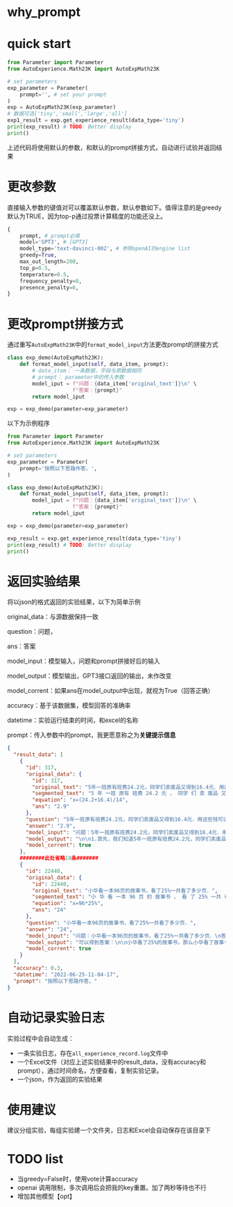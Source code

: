 # why_prompt


# quick start

```Python
from Parameter import Parameter
from AutoExperience.Math23K import AutoExpMath23K

# set parameters
exp_parameter = Parameter(
    prompt='', # set your prompt
)
exp = AutoExpMath23K(exp_parameter)
# 数据可选['tiny','small','large','all']
exp1_result = exp.get_experience_result(data_type='tiny')
print(exp_result) # TODO: Better display
print()
```

上述代码将使用默认的参数，和默认的prompt拼接方式，自动进行试验并返回结果

# 更改参数

直接输入参数的键值对可以覆盖默认参数，默认参数如下。值得注意的是greedy默认为TRUE，因为top-p通过投票计算精度的功能还没上。

```Python
{
    prompt, # prompt必填
    model='GPT3', # [GPT3]
    model_type='text-davinci-002', # 参照openAI的engine list
    greedy=True,
    max_out_length=200,
    top_p=0.5,
    temperature=0.5,
    frequency_penalty=0,
    presence_penalty=0,
}
```

# 更改prompt拼接方式

通过重写`AutoExpMath23K`中的`format_model_input`方法更改prompt的拼接方式

```Python
class exp_demo(AutoExpMath23K):
    def format_model_input(self, data_item, prompt):
        # data_item： 一条数据，字段与原数据相同
        # prompt： parameter中的传入参数
        model_iput = f"问题：{data_item['original_text']}\n" \
                     f"答案：{prompt}"
        return model_iput

exp = exp_demo(parameter=exp_parameter)
```

以下为示例程序

```Python
from Parameter import Parameter
from AutoExperience.Math23K import AutoExpMath23K

# set parameters
exp_parameter = Parameter(
    prompt='按照以下思路作答，',
)

class exp_demo(AutoExpMath23K):
    def format_model_input(self, data_item, prompt):
        model_iput = f"问题：{data_item['original_text']}\n" \
                     f"答案：{prompt}"
        return model_iput

exp = exp_demo(parameter=exp_parameter)

exp_result = exp.get_experience_result(data_type='tiny')
print(exp_result) # TODO: Better display
print()
```

# 返回实验结果

将以json的格式返回的实验结果，以下为简单示例

original_data：与源数据保持一致

question：问题，

ans：答案

model_input：模型输入，问题和prompt拼接好后的输入

model_output：模型输出，GPT3接口返回的输出，未作改变

model_corrent：如果ans在model_output中出现，就视为True（回答正确）

accuracy：基于该数据集，模型回答的准确率

datetime：实验运行结束的时间，和excel的名称

prompt：传入参数中的prompt，我更愿意称之为**关键提示信息**



```JSON
{
  "result_data": [
    {
      "id": 317,
      "original_data": {
        "id": 317,
        "original_text": "5年一班原有班费24.2元，同学们卖废品又得到16.4元．用这些钱可以买14根跳绳，每根跳绳多少钱？",
        "segmented_text": "5 年 一班 原有 班费 24.2 元 ， 同学 们 卖 废品 又 得到 16.4 元 ． 用 这些 钱 可以 买 14 根 跳绳 ， 每 根 跳绳 多少 钱 ？",
        "equation": "x=(24.2+16.4)/14",
        "ans": "2.9"
      },
      "question": "5年一班原有班费24.2元，同学们卖废品又得到16.4元．用这些钱可以买14根跳绳，每根跳绳多少钱？",
      "answer": "2.9",
      "model_input": "问题：5年一班原有班费24.2元，同学们卖废品又得到16.4元．用这些钱可以买14根跳绳，每根跳绳多少钱？\n答案：按照以下思路作答，",
      "model_output": "\n\n1.首先，我们知道5年一班原有班费24.2元，同学们卖废品又得到16.4元，这样我们就可以得到40.6元这个总金额；\n\n2.然后，我们知道这些钱可以买14根跳绳，那么每根跳绳就是40.6元除以14根，得到2.9元。",
      "model_corrent": true
    },
    ########此处省略18条#######
    {
      "id": 22440,
      "original_data": {
        "id": 22440,
        "original_text": "小华看一本96页的故事书，看了25%一共看了多少页．",
        "segmented_text": "小 华 看 一本 96 页 的 故事书 ， 看 了 25% 一共 看 了 多少 页 ．",
        "equation": "x=96*25%",
        "ans": "24"
      },
      "question": "小华看一本96页的故事书，看了25%一共看了多少页．",
      "answer": "24",
      "model_input": "问题：小华看一本96页的故事书，看了25%一共看了多少页．\n答案：按照以下思路作答，",
      "model_output": "可以得到答案：\n\n小华看了25%的故事书，那么小华看了故事书的1/4，也就是故事书的1/4页。\n\n所以小华看了故事书的1/4页，那么小华看了故事书的1/4×96页，也就是故事书的24页。",
      "model_corrent": true
    }
  ],
  "accuracy": 0.3,
  "datetime": "2022-06-25-11-04-17",
  "prompt": "按照以下思路作答，"
}
```

# 自动记录实验日志

实验过程中会自动生成：

- 一条实验日志，存在`all_experience_record.log`文件中
- 一个Excel文件（对应上述实验结果中的result_data，没有accuracy和prompt），通过时间命名，方便查看，复制实验记录。
- 一个json，作为返回的实验结果

# 使用建议

建议分组实验，每组实验建一个文件夹，日志和Excel会自动保存在该目录下

# TODO list
- 当greedy=False时，使用vote计算accuracy
- openai 调用限制，多次调用后会把我的key重置。加了两秒等待也不行
- 增加其他模型【opt】